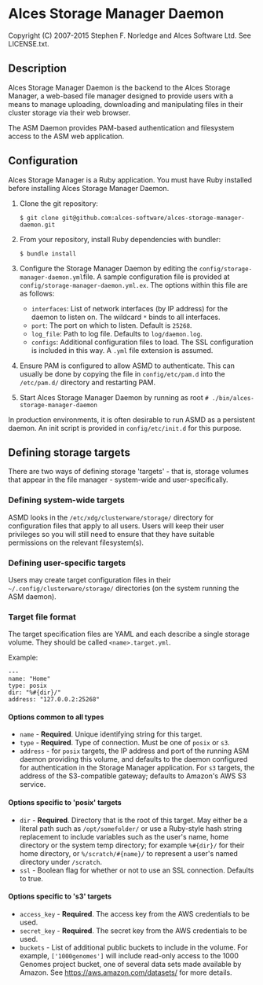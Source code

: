 # Alces Storage Manager Daemon
Copyright (C) 2007-2015 Stephen F. Norledge and Alces Software Ltd. See LICENSE.txt.


## Description
Alces Storage Manager Daemon is the backend to the Alces Storage Manager, a
web-based file manager designed to provide users with a means to manage
uploading, downloading and manipulating files in their cluster storage via
their web browser.

The ASM Daemon provides PAM-based authentication and filesystem access to the
ASM web application.

## Configuration
Alces Storage Manager is a Ruby application. You must have Ruby installed
before installing Alces Storage Manager Daemon.

1. Clone the git repository:

   ```$ git clone git@github.com:alces-software/alces-storage-manager-daemon.git```

2. From your repository, install Ruby dependencies with bundler:

   ```$ bundle install```

3. Configure the Storage Manager Daemon by editing the 
  `config/storage-manager-daemon.yml`file. A sample configuration file is
  provided at `config/storage-manager-daemon.yml.ex`. The options within this
  file are as follows:
    * `interfaces`: List of network interfaces (by IP address) for the daemon to
    listen on. The wildcard `*` binds to all interfaces.
    * `port`: The port on which to listen. Default is `25268`.
    * `log_file`: Path to log file. Defaults to `log/daemon.log`.
    * `configs`: Additional configuration files to load. The SSL configuration is
      included in this way. A `.yml` file extension is assumed.

4. Ensure PAM is configured to allow ASMD to authenticate. This can usually be
   done by copying the file in `config/etc/pam.d` into the `/etc/pam.d/`
   directory and restarting PAM.

5. Start Alces Storage Manager Daemon by running as root
   ```# ./bin/alces-storage-manager-daemon```

In production environments, it is often desirable to run ASMD as a persistent
daemon. An init script is provided in `config/etc/init.d` for this purpose.

## Defining storage targets
 
 There are two ways of defining storage 'targets' - that is, storage volumes
 that appear in the file manager - system-wide and user-specifically.
 
### Defining system-wide targets
 
 ASMD looks in the `/etc/xdg/clusterware/storage/` directory for configuration
 files that apply to all users. Users will keep their user privileges so you
 will still need to ensure that they have suitable permissions on the relevant
 filesystem(s).
 
### Defining user-specific targets
 
 Users may create target configuration files in their 
 `~/.config/clusterware/storage/` directories (on the system running the ASM
 daemon).
 
### Target file format
 
 The target specification files are YAML and each describe a single storage
 volume. They should be called `<name>.target.yml`.
 
 Example:
 
 ```
 ---
name: "Home"
type: posix
dir: "%#{dir}/"
address: "127.0.0.2:25268"
```

#### Options common to all types

* `name` - **Required**. Unique identifying string for this target.
* `type` - **Required**. Type of connection. Must be one of `posix` or `s3`.
* `address` - for `posix` targets, the IP address and port of the running ASM
daemon providing this volume, and defaults to the daemon configured for
authentication in the Storage Manager application. For `s3` targets, the 
address of the S3-compatible gateway; defaults to Amazon's AWS S3 service.

#### Options specific to 'posix' targets

* `dir` - **Required**. Directory that is the root of this target. May either be a literal
path such as `/opt/somefolder/` or use a Ruby-style hash string replacement
to include variables such as the user's name, home directory or the system temp
directory; for example `%#{dir}/` for their home directory, or 
`%/scratch/#{name}/` to represent a user's named directory under `/scratch`.
* `ssl` - Boolean flag for whether or not to use an SSL connection. Defaults to
true.

#### Options specific to 's3' targets

* `access_key` - **Required**. The access key from the AWS credentials to be used.
* `secret_key` - **Required**. The secret key from the AWS credentials to be used.
* `buckets` - List of additional public buckets to include in the volume. For
example, `['1000genomes']` will include read-only access to the 1000 Genomes
project bucket, one of several data sets made available by Amazon. See 
https://aws.amazon.com/datasets/ for more details.